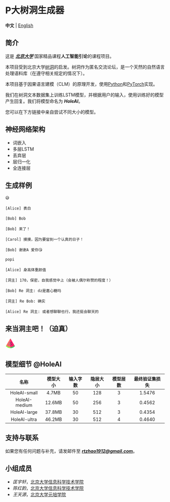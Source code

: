 # P大树洞生成器

**中文** | [English](index.md)

## 简介

这是 [***北京大学***](https://www.pku.edu.cn) 国家精品课程**人工智能引论**的课程项目。

本项目受到北京大学[树洞](https://pkuhelper.pku.edu.cn/hole/)的启发。树洞作为匿名交流论坛，是一个天然的自然语言处理语料库（在遵守相关规定的情况下）。

本项目基于因果语言建模（CLM）的原理开发，使用[Python](https://www.python.org)和[PyTorch](https://pytorch.org)实现。

我们在树洞文本数据集上训练LSTM模型，并根据用户的输入，使用训练好的模型产生回复。我们将模型命名为 ***HoleAI***。

您可以在下方链接中亲自尝试不同大小的模型。

## 神经网络架构

- 词嵌入
- 多层LSTM
- 丢弃层
- 层归一化
- 全连接层

## 生成样例
```
😅

[Alice] 表白

[Bob] Bob

[Bob] 来了！

[Carol] 摸摸，因为要留到一个认真的日子！

[Bob] 谢谢A 爱你😘
```
```
popi

[Alice] 身高体重颜值

[洞主] 170，保密，自我感觉中上（会被人偶尔称赞的程度！）

[Bob] Re 洞主: dz是嘉心糖吗

[洞主] Re Bob: 确实

[Alice] Re 洞主: 或者想聊聊也行，我还挺会聊天的
```

## 来当洞主吧！（迫真）

<!-- [😅😅😅😅😅😅😅😅😅😅😅😅😅😅😅😅😅😅😅😅😅😅😅😅😅😅😅😅😅😅😅😅😅😅](https://share.streamlit.io/hirojifukuyama/pkuhole/app.py) -->
[![](Unknown)](https://share.streamlit.io/hirojifukuyama/pkuhole/app.py)

## 模型细节 @HoleAI

|名称|模型大小|输入字数|隐层大小|模型层数|最终验证集损失|
| :------: | :------: | :------: | :------: | :------: | :------: |
|HoleAI-small|4.7MB|50|128|3|1.5476|
|HoleAI-medium|12.6MB|50|256|3|0.4562|
|HoleAI-large|37.8MB|30|512|3|0.4354|
|HoleAI-ultra|46.2MB|30|512|4|0.4640|

## 支持与联系

如果您有任何问题与补充，请发邮件至 ***rtzhao1912@gmail.com***。

## 小组成员
- *匡宇轩*，[北京大学信息科学技术学院](https://eecs.pku.edu.cn)
- *陈红韵*，[北京大学信息科学技术学院](https://eecs.pku.edu.cn)
- *王天源*，[北京大学元培学院](https://yuanpei.pku.edu.cn)